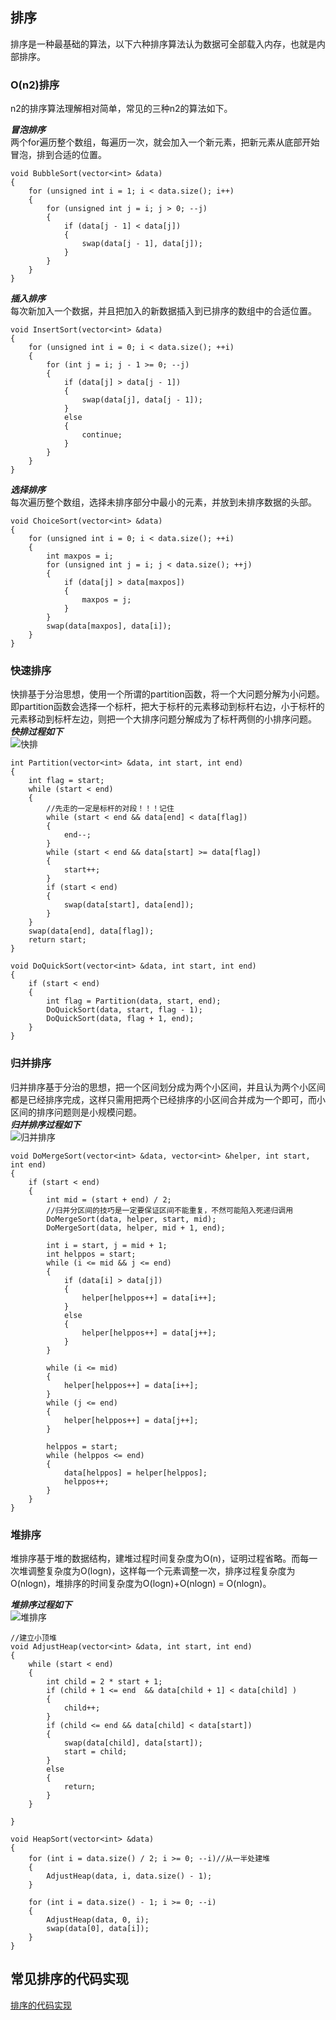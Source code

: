 ## 排序
  
排序是一种最基础的算法，以下六种排序算法认为数据可全部载入内存，也就是内部排序。  

### O(n2)排序
n2的排序算法理解相对简单，常见的三种n2的算法如下。  
  
***冒泡排序***  
两个for遍历整个数组，每遍历一次，就会加入一个新元素，把新元素从底部开始冒泡，排到合适的位置。  
```
void BubbleSort(vector<int> &data)
{
	for (unsigned int i = 1; i < data.size(); i++)
	{
		for (unsigned int j = i; j > 0; --j)
		{
			if (data[j - 1] < data[j])
			{
				swap(data[j - 1], data[j]);
			}
		}
	}
}
```

***插入排序***  
每次新加入一个数据，并且把加入的新数据插入到已排序的数组中的合适位置。  
```
void InsertSort(vector<int> &data)
{
	for (unsigned int i = 0; i < data.size(); ++i)
	{
		for (int j = i; j - 1 >= 0; --j)
		{
			if (data[j] > data[j - 1])
			{
				swap(data[j], data[j - 1]);
			}
			else
			{
				continue;
			}
		}
	}
}
```

***选择排序***  
每次遍历整个数组，选择未排序部分中最小的元素，并放到未排序数据的头部。  
```
void ChoiceSort(vector<int> &data)
{
	for (unsigned int i = 0; i < data.size(); ++i)
	{
		int maxpos = i;
		for (unsigned int j = i; j < data.size(); ++j)
		{
			if (data[j] > data[maxpos])
			{
				maxpos = j;
			}
		}
		swap(data[maxpos], data[i]);
	}
}
```


### 快速排序
快排基于分治思想，使用一个所谓的partition函数，将一个大问题分解为小问题。  
即partition函数会选择一个标杆，把大于标杆的元素移动到标杆右边，小于标杆的元素移动到标杆左边，则把一个大排序问题分解成为了标杆两侧的小排序问题。  
***快排过程如下***  
![快排](./images/sort/sortQuick.png)  

```
int Partition(vector<int> &data, int start, int end)
{
	int flag = start;
	while (start < end)
	{
		//先走的一定是标杆的对段！！！记住
		while (start < end && data[end] < data[flag])
		{
			end--;
		}
		while (start < end && data[start] >= data[flag])
		{
			start++;
		}
		if (start < end)
		{
			swap(data[start], data[end]);
		}
	}
	swap(data[end], data[flag]);
	return start;
}

void DoQuickSort(vector<int> &data, int start, int end)
{
	if (start < end)
	{
		int flag = Partition(data, start, end);
		DoQuickSort(data, start, flag - 1);
		DoQuickSort(data, flag + 1, end);
	}
}
```

### 归并排序
归并排序基于分治的思想，把一个区间划分成为两个小区间，并且认为两个小区间都是已经排序完成，这样只需用把两个已经排序的小区间合并成为一个即可，而小区间的排序问题则是小规模问题。  
***归并排序过程如下***  
![归并排序](./images/sort/sortMerge.png)  

```
void DoMergeSort(vector<int> &data, vector<int> &helper, int start, int end)
{
	if (start < end)
	{
		int mid = (start + end) / 2;
		//归并分区间的技巧是一定要保证区间不能重复，不然可能陷入死递归调用
		DoMergeSort(data, helper, start, mid);
		DoMergeSort(data, helper, mid + 1, end);

		int i = start, j = mid + 1;
		int helppos = start;
		while (i <= mid && j <= end)
		{
			if (data[i] > data[j])
			{
				helper[helppos++] = data[i++];
			}
			else
			{
				helper[helppos++] = data[j++];
			}
		}

		while (i <= mid)
		{
			helper[helppos++] = data[i++];
		}
		while (j <= end)
		{
			helper[helppos++] = data[j++];
		}

		helppos = start;
		while (helppos <= end)
		{
			data[helppos] = helper[helppos];
			helppos++;
		}
	}
}
```

### 堆排序
堆排序基于堆的数据结构，建堆过程时间复杂度为O(n)，证明过程省略。而每一次堆调整复杂度为O(logn)，这样每一个元素调整一次，排序过程复杂度为O(nlogn)，堆排序的时间复杂度为O(logn)+O(nlogn) = O(nlogn)。  

***堆排序过程如下***  
![堆排序](./images/sort/sortHeap.png)  

```
//建立小顶堆
void AdjustHeap(vector<int> &data, int start, int end)
{
	while (start < end)
	{
		int child = 2 * start + 1;
		if (child + 1 <= end  && data[child + 1] < data[child] )
		{
			child++;
		}
		if (child <= end && data[child] < data[start])
		{
			swap(data[child], data[start]);
			start = child;
		}
		else
		{
			return;
		}
	}

}

void HeapSort(vector<int> &data)
{
	for (int i = data.size() / 2; i >= 0; --i)//从一半处建堆
	{
		AdjustHeap(data, i, data.size() - 1);
	}

	for (int i = data.size() - 1; i >= 0; --i)
	{
		AdjustHeap(data, 0, i);
		swap(data[0], data[i]);
	}
}
```

## 常见排序的代码实现  
  
[排序的代码实现](./排序汇总)  